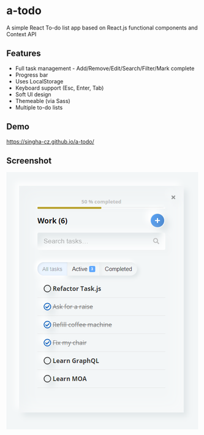 # a-todo
A simple React To-do list app based on React.js functional components and Context API

## Features
- Full task management - Add/Remove/Edit/Search/Filter/Mark complete
- Progress bar
- Uses LocalStorage
- Keyboard support (Esc, Enter, Tab)
- Soft UI design
- Themeable (via Sass)
- Multiple to-do lists

## Demo
https://singha-cz.github.io/a-todo/

## Screenshot
![A-todo screenshot](public/a-todo-screenshot.png?raw=true "A-todo screenshot")

